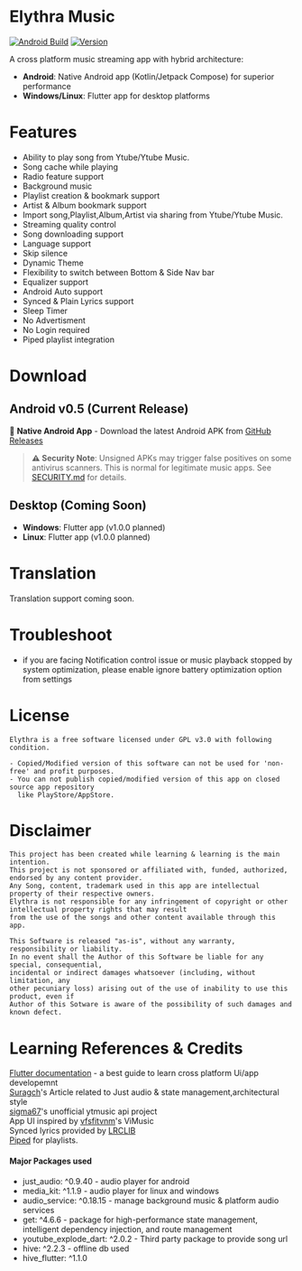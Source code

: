 # Elythra Music

[![Android Build](https://github.com/fncshaolin/elythra/actions/workflows/android_build.yml/badge.svg)](https://github.com/fncshaolin/elythra/actions/workflows/android_build.yml)
[![Version](https://img.shields.io/badge/version-1.12.0-blue.svg)](https://github.com/fncshaolin/elythra/releases)

A cross platform music streaming app with hybrid architecture:
- **Android**: Native Android app (Kotlin/Jetpack Compose) for superior performance
- **Windows/Linux**: Flutter app for desktop platforms

# Features
* Ability to play song from Ytube/Ytube Music.
* Song cache while playing
* Radio feature support
* Background music
* Playlist creation & bookmark support
* Artist & Album bookmark support
* Import song,Playlist,Album,Artist via sharing from Ytube/Ytube Music.
* Streaming quality control
* Song downloading support
* Language support
* Skip silence
* Dynamic Theme
* Flexibility to switch between Bottom & Side Nav bar
* Equalizer support
* Android Auto support
* Synced & Plain Lyrics support
* Sleep Timer
* No Advertisment
* No Login required
* Piped playlist integration


# Download

## Android v0.5 (Current Release)
🚀 **Native Android App** - Download the latest Android APK from [GitHub Releases](https://github.com/fncshaolin/elythra/releases/latest)

> **⚠️ Security Note**: Unsigned APKs may trigger false positives on some antivirus scanners. This is normal for legitimate music apps. See [SECURITY.md](SECURITY.md) for details.

## Desktop (Coming Soon)
- **Windows**: Flutter app (v1.0.0 planned)
- **Linux**: Flutter app (v1.0.0 planned) 

# Translation
Translation support coming soon.

# Troubleshoot
* if you are facing Notification control issue or music playback stopped by system optimization, please enable ignore battery optimization option from settings

# License
```
Elythra is a free software licensed under GPL v3.0 with following condition.

- Copied/Modified version of this software can not be used for 'non-free' and profit purposes.
- You can not publish copied/modified version of this app on closed source app repository
  like PlayStore/AppStore.

```


# Disclaimer
```
This project has been created while learning & learning is the main intention.
This project is not sponsored or affiliated with, funded, authorized, endorsed by any content provider.
Any Song, content, trademark used in this app are intellectual property of their respective owners.
Elythra is not responsible for any infringement of copyright or other intellectual property rights that may result
from the use of the songs and other content available through this app.

This Software is released "as-is", without any warranty, responsibility or liability.
In no event shall the Author of this Software be liable for any special, consequential,
incidental or indirect damages whatsoever (including, without limitation, any 
other pecuniary loss) arising out of the use of inability to use this product, even if
Author of this Sotware is aware of the possibility of such damages and known defect.
```

# Learning References & Credits
<a href = 'https://docs.flutter.dev/'>Flutter documentation</a> - a best guide to learn cross platform Ui/app developemnt<br/>
<a href = 'https://suragch.medium.com/'>Suragch</a>'s Article related to Just audio & state management,architectural style<br/>
<a href = 'https://github.com/sigma67'>sigma67</a>'s unofficial ytmusic api project<br/>
App UI inspired by <a href = 'https://github.com/vfsfitvnm'>vfsfitvnm</a>'s ViMusic<br/>
Synced lyrics provided by <a href = 'https://lrclib.net' >LRCLIB</a> <br/>
<a href = 'https://piped.video' >Piped</a> for playlists.

#### Major Packages used
* just_audio: ^0.9.40  -  audio player for android
* media_kit: ^1.1.9 - audio player for linux and windows
* audio_service: ^0.18.15 - manage background music & platform audio services
* get: ^4.6.6 -  package for high-performance state management, intelligent dependency injection, and route management
* youtube_explode_dart: ^2.0.2 - Third party package to provide song url
* hive: ^2.2.3 - offline db used 
* hive_flutter: ^1.1.0


